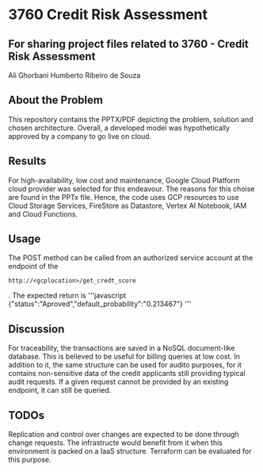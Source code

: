 # 3760 Credit Risk Assessment

## For sharing project files related to 3760 - Credit Risk Assessment

Ali Ghorbani
Humberto Ribeiro de Souza

## About the Problem

This repository contains the PPTX/PDF depicting the problem, solution and chosen architecture. Overall, a developed model was hypothetically approved by a company to go live on cloud.

## Results

For high-availability, low cost and maintenance, Google Cloud Platform cloud provider was selected for this endeavour. The reasons for this choise are found in the PPTx file. Hence, the code uses GCP resources to use Cloud Storage Services, FireStore as Datastore, Vertex AI Notebook, IAM and Cloud Functions. 

## Usage

The POST method can be called from an authorized service account at the endpoint of the

`http://<gcplocation>/get_credt_score`

. The expected return is
'''javascript
{"status":"Aproved","default_probability":"0.213467"}
'''

## Discussion

For traceability, the transactions are saved in a NoSQL document-like database. This is believed to be useful for billing queries at low cost. In addition to it, the same structure can be used for audito purposes, for it contains non-sensitive data of the credit applicants still providing typical audit requests. If a given request cannot be provided by an existing endpoint, it can still be queried.

## TODOs

Replication and control over changes are expected to be done through change requests. The infrastructe would benefit from it when this environment is packed on a IaaS structure. Terraform can be evaluated for this purpose.
